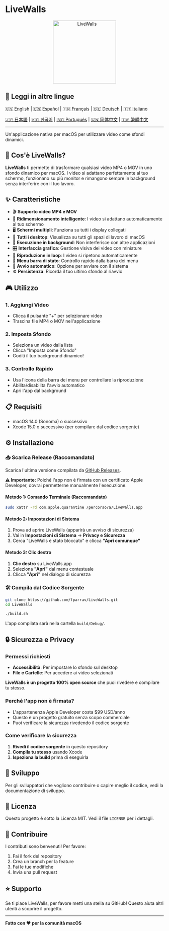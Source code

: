 # LiveWalls

<p align="center">
  <img src="icon_asset/icono-macOS-Default-1024x1024@2x.png" alt="LiveWalls" width="200" height="200">
</p>

## 📖 Leggi in altre lingue

[🇺🇸 English](README.en.md) | [🇪🇸 Español](README.es.md) | [🇫🇷 Français](README.fr.md) | [🇩🇪 Deutsch](README.de.md) | [🇮🇹 Italiano](README.it.md)

[🇯🇵 日本語](README.ja.md) | [🇰🇷 한국어](README.ko.md) | [🇧🇷 Português](README.pt-BR.md) | [🇨🇳 简体中文](README.zh-CN.md) | [🇹🇼 繁體中文](README.zh-TW.md)

---

Un'applicazione nativa per macOS per utilizzare video come sfondi dinamici.

## 🎥 Cos'è LiveWalls?

**LiveWalls** ti permette di trasformare qualsiasi video MP4 o MOV in uno sfondo dinamico per macOS. I video si adattano perfettamente al tuo schermo, funzionano su più monitor e rimangono sempre in background senza interferire con il tuo lavoro.

## ✨ Caratteristiche

- 🎬 **Supporto video MP4 e MOV**
- 📱 **Ridimensionamento intelligente**: I video si adattano automaticamente al tuo schermo
- 🖥️ **Schermi multipli**: Funziona su tutti i display collegati
- 🏢 **Tutti i desktop**: Visualizza su tutti gli spazi di lavoro di macOS
- 👻 **Esecuzione in background**: Non interferisce con altre applicazioni
- 🎛️ **Interfaccia grafica**: Gestione visiva dei video con miniature
- 🔄 **Riproduzione in loop**: I video si ripetono automaticamente
- 📍 **Menu barra di stato**: Controllo rapido dalla barra dei menu
- 🚀 **Avvio automatico**: Opzione per avviare con il sistema
- ⚙️ **Persistenza**: Ricorda il tuo ultimo sfondo al riavvio

## 🎮 Utilizzo

### 1. Aggiungi Video

- Clicca il pulsante "+" per selezionare video
- Trascina file MP4 o MOV nell'applicazione

### 2. Imposta Sfondo

- Seleziona un video dalla lista
- Clicca "Imposta come Sfondo"
- Goditi il tuo background dinamico!

### 3. Controllo Rapido

- Usa l'icona della barra dei menu per controllare la riproduzione
- Abilita/disabilita l'avvio automatico
- Apri l'app dal background

## 📋 Requisiti

- macOS 14.0 (Sonoma) o successivo
- Xcode 15.0 o successivo (per compilare dal codice sorgente)

## ⚙️ Installazione

### 📥 Scarica Release (Raccomandato)

Scarica l'ultima versione compilata da [GitHub Releases](https://github.com/fparrav/LiveWalls/releases/latest).

**⚠️ Importante:** Poiché l'app non è firmata con un certificato Apple Developer, dovrai permetterne manualmente l'esecuzione.

#### Metodo 1: Comando Terminale (Raccomandato)

```bash
sudo xattr -rd com.apple.quarantine /percorso/a/LiveWalls.app
```

#### Metodo 2: Impostazioni di Sistema

1. Prova ad aprire LiveWalls (apparirà un avviso di sicurezza)
2. Vai in **Impostazioni di Sistema** → **Privacy e Sicurezza**
3. Cerca "LiveWalls è stato bloccato" e clicca **"Apri comunque"**

#### Metodo 3: Clic destro

1. **Clic destro** su LiveWalls.app
2. Seleziona **"Apri"** dal menu contestuale
3. Clicca **"Apri"** nel dialogo di sicurezza

### 🛠️ Compila dal Codice Sorgente

   ```bash
   git clone https://github.com/fparrav/LiveWalls.git
   cd LiveWalls
   ```

   ```bash
   ./build.sh
   ```

   L'app compilata sarà nella cartella `build/Debug/`.

## 🔒 Sicurezza e Privacy

### Permessi richiesti

- **Accessibilità**: Per impostare lo sfondo sul desktop
- **File e Cartelle**: Per accedere ai video selezionati

**LiveWalls è un progetto 100% open source** che puoi rivedere e compilare tu stesso.

### Perché l'app non è firmata?

- L'appartenenza Apple Developer costa $99 USD/anno
- Questo è un progetto gratuito senza scopo commerciale
- Puoi verificare la sicurezza rivedendo il codice sorgente

### Come verificare la sicurezza

1. **Rivedi il codice sorgente** in questo repository
2. **Compila tu stesso** usando Xcode
3. **Ispeziona la build** prima di eseguirla

## 🚀 Sviluppo

Per gli sviluppatori che vogliono contribuire o capire meglio il codice, vedi la documentazione di sviluppo.

## 📄 Licenza

Questo progetto è sotto la Licenza MIT. Vedi il file `LICENSE` per i dettagli.

## 🤝 Contribuire

I contributi sono benvenuti! Per favore:

1. Fai il fork del repository
2. Crea un branch per la feature
3. Fai le tue modifiche
4. Invia una pull request

## ⭐ Supporto

Se ti piace LiveWalls, per favore metti una stella su GitHub! Questo aiuta altri utenti a scoprire il progetto.

---

**Fatto con ❤️ per la comunità macOS**
